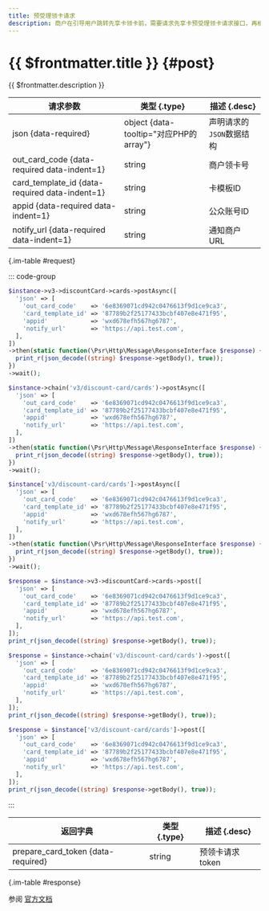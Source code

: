 ```yaml
---
title: 预受理领卡请求
description: 商户在引导用户跳转先享卡领卡前，需要请求先享卡预受理领卡请求接口，再根据返回数据引导用户跳转领卡。
---
```


# {{ $frontmatter.title }} {#post}

{{ $frontmatter.description }}

| 请求参数 | 类型 {.type} | 描述 {.desc}
| --- | --- | ---
| json {data-required} | object {data-tooltip="对应PHP的array"} | 声明请求的`JSON`数据结构
| out_card_code {data-required data-indent=1} | string | 商户领卡号
| card_template_id {data-required data-indent=1} | string | 卡模板ID
| appid {data-required data-indent=1} | string | 公众账号ID
| notify_url {data-required data-indent=1} | string | 通知商户URL

{.im-table #request}

::: code-group

```php [异步纯链式]
$instance->v3->discountCard->cards->postAsync([
  'json' => [
    'out_card_code'    => '6e8369071cd942c0476613f9d1ce9ca3',
    'card_template_id' => '87789b2f25177433bcbf407e8e471f95',
    'appid'            => 'wxd678efh567hg6787',
    'notify_url'       => 'https://api.test.com',
  ],
])
->then(static function(\Psr\Http\Message\ResponseInterface $response) {
  print_r(json_decode((string) $response->getBody(), true));
})
->wait();
```

```php [异步声明式]
$instance->chain('v3/discount-card/cards')->postAsync([
  'json' => [
    'out_card_code'    => '6e8369071cd942c0476613f9d1ce9ca3',
    'card_template_id' => '87789b2f25177433bcbf407e8e471f95',
    'appid'            => 'wxd678efh567hg6787',
    'notify_url'       => 'https://api.test.com',
  ],
])
->then(static function(\Psr\Http\Message\ResponseInterface $response) {
  print_r(json_decode((string) $response->getBody(), true));
})
->wait();
```

```php [异步属性式]
$instance['v3/discount-card/cards']->postAsync([
  'json' => [
    'out_card_code'    => '6e8369071cd942c0476613f9d1ce9ca3',
    'card_template_id' => '87789b2f25177433bcbf407e8e471f95',
    'appid'            => 'wxd678efh567hg6787',
    'notify_url'       => 'https://api.test.com',
  ],
])
->then(static function(\Psr\Http\Message\ResponseInterface $response) {
  print_r(json_decode((string) $response->getBody(), true));
})
->wait();
```

```php [同步纯链式]
$response = $instance->v3->discountCard->cards->post([
  'json' => [
    'out_card_code'    => '6e8369071cd942c0476613f9d1ce9ca3',
    'card_template_id' => '87789b2f25177433bcbf407e8e471f95',
    'appid'            => 'wxd678efh567hg6787',
    'notify_url'       => 'https://api.test.com',
  ],
]);
print_r(json_decode((string) $response->getBody(), true));
```

```php [同步声明式]
$response = $instance->chain('v3/discount-card/cards')->post([
  'json' => [
    'out_card_code'    => '6e8369071cd942c0476613f9d1ce9ca3',
    'card_template_id' => '87789b2f25177433bcbf407e8e471f95',
    'appid'            => 'wxd678efh567hg6787',
    'notify_url'       => 'https://api.test.com',
  ],
]);
print_r(json_decode((string) $response->getBody(), true));
```

```php [同步属性式]
$response = $instance['v3/discount-card/cards']->post([
  'json' => [
    'out_card_code'    => '6e8369071cd942c0476613f9d1ce9ca3',
    'card_template_id' => '87789b2f25177433bcbf407e8e471f95',
    'appid'            => 'wxd678efh567hg6787',
    'notify_url'       => 'https://api.test.com',
  ],
]);
print_r(json_decode((string) $response->getBody(), true));
```

:::

| 返回字典 | 类型 {.type} | 描述 {.desc}
| --- | --- | ---
| prepare_card_token {data-required} | string | 预领卡请求token

{.im-table #response}

参阅 [官方文档](https://pay.weixin.qq.com/wiki/doc/apiv3/wxpay/discount-card/chapter3_1.shtml)
